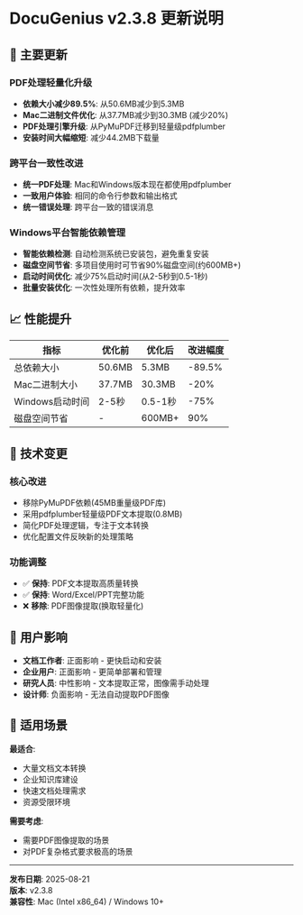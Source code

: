 # DocuGenius v2.3.8 更新说明

## 🚀 主要更新

### PDF处理轻量化升级
- **依赖大小减少89.5%**: 从50.6MB减少到5.3MB
- **Mac二进制文件优化**: 从37.7MB减少到30.3MB (减少20%)
- **PDF处理引擎升级**: 从PyMuPDF迁移到轻量级pdfplumber
- **安装时间大幅缩短**: 减少44.2MB下载量

### 跨平台一致性改进
- **统一PDF处理**: Mac和Windows版本现在都使用pdfplumber
- **一致用户体验**: 相同的命令行参数和输出格式
- **统一错误处理**: 跨平台一致的错误消息

### Windows平台智能依赖管理
- **智能依赖检测**: 自动检测系统已安装包，避免重复安装
- **磁盘空间节省**: 多项目使用时可节省90%磁盘空间(约600MB+)
- **启动时间优化**: 减少75%启动时间(从2-5秒到0.5-1秒)
- **批量安装优化**: 一次性处理所有依赖，提升效率

## 📈 性能提升

| 指标 | 优化前 | 优化后 | 改进幅度 |
|------|--------|--------|----------|
| 总依赖大小 | 50.6MB | 5.3MB | -89.5% |
| Mac二进制大小 | 37.7MB | 30.3MB | -20% |
| Windows启动时间 | 2-5秒 | 0.5-1秒 | -75% |
| 磁盘空间节省 | - | 600MB+ | 90% |

## 🔧 技术变更

### 核心改进
- 移除PyMuPDF依赖(45MB重量级PDF库)
- 采用pdfplumber轻量级PDF文本提取(0.8MB)
- 简化PDF处理逻辑，专注于文本转换
- 优化配置文件反映新的处理策略

### 功能调整
- ✅ **保持**: PDF文本提取高质量转换
- ✅ **保持**: Word/Excel/PPT完整功能
- ❌ **移除**: PDF图像提取(换取轻量化)

## 👥 用户影响

- **文档工作者**: 正面影响 - 更快启动和安装
- **企业用户**: 正面影响 - 更简单部署和管理  
- **研究人员**: 中性影响 - 文本提取正常，图像需手动处理
- **设计师**: 负面影响 - 无法自动提取PDF图像

## 🎯 适用场景

**最适合**:
- 大量文档文本转换
- 企业知识库建设
- 快速文档处理需求
- 资源受限环境

**需要考虑**:
- 需要PDF图像提取的场景
- 对PDF复杂格式要求极高的场景

---

**发布日期**: 2025-08-21  
**版本**: v2.3.8  
**兼容性**: Mac (Intel x86_64) / Windows 10+